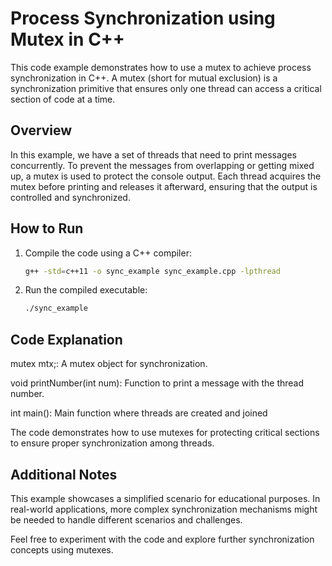 # Process Synchronization using Mutex in C++

This code example demonstrates how to use a mutex to achieve process synchronization in C++. A mutex (short for mutual exclusion) is a synchronization primitive that ensures only one thread can access a critical section of code at a time.

## Overview

In this example, we have a set of threads that need to print messages concurrently. To prevent the messages from overlapping or getting mixed up, a mutex is used to protect the console output. Each thread acquires the mutex before printing and releases it afterward, ensuring that the output is controlled and synchronized.

## How to Run

1. Compile the code using a C++ compiler:
   ```sh
   g++ -std=c++11 -o sync_example sync_example.cpp -lpthread
2. Run the compiled executable:
   ```sh
   ./sync_example

## Code Explanation
mutex mtx;: A mutex object for synchronization.

void printNumber(int num): Function to print a message with the thread number.

int main(): Main function where threads are created and joined

The code demonstrates how to use mutexes for protecting critical sections to ensure proper synchronization among threads.

## Additional Notes
This example showcases a simplified scenario for educational purposes. In real-world applications, more complex synchronization mechanisms might be needed to handle different scenarios and challenges.

Feel free to experiment with the code and explore further synchronization concepts using mutexes.
